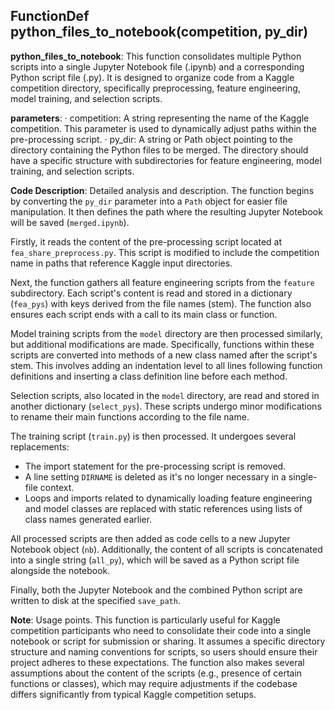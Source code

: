 ## FunctionDef python_files_to_notebook(competition, py_dir)
**python_files_to_notebook**: This function consolidates multiple Python scripts into a single Jupyter Notebook file (.ipynb) and a corresponding Python script file (.py). It is designed to organize code from a Kaggle competition directory, specifically preprocessing, feature engineering, model training, and selection scripts.

**parameters**:
· competition: A string representing the name of the Kaggle competition. This parameter is used to dynamically adjust paths within the pre-processing script.
· py_dir: A string or Path object pointing to the directory containing the Python files to be merged. The directory should have a specific structure with subdirectories for feature engineering, model training, and selection scripts.

**Code Description**: Detailed analysis and description.
The function begins by converting the `py_dir` parameter into a `Path` object for easier file manipulation. It then defines the path where the resulting Jupyter Notebook will be saved (`merged.ipynb`). 

Firstly, it reads the content of the pre-processing script located at `fea_share_preprocess.py`. This script is modified to include the competition name in paths that reference Kaggle input directories.

Next, the function gathers all feature engineering scripts from the `feature` subdirectory. Each script's content is read and stored in a dictionary (`fea_pys`) with keys derived from the file names (stem). The function also ensures each script ends with a call to its main class or function.

Model training scripts from the `model` directory are then processed similarly, but additional modifications are made. Specifically, functions within these scripts are converted into methods of a new class named after the script's stem. This involves adding an indentation level to all lines following function definitions and inserting a class definition line before each method.

Selection scripts, also located in the `model` directory, are read and stored in another dictionary (`select_pys`). These scripts undergo minor modifications to rename their main functions according to the file name.

The training script (`train.py`) is then processed. It undergoes several replacements:
- The import statement for the pre-processing script is removed.
- A line setting `DIRNAME` is deleted as it's no longer necessary in a single-file context.
- Loops and imports related to dynamically loading feature engineering and model classes are replaced with static references using lists of class names generated earlier.

All processed scripts are then added as code cells to a new Jupyter Notebook object (`nb`). Additionally, the content of all scripts is concatenated into a single string (`all_py`), which will be saved as a Python script file alongside the notebook.

Finally, both the Jupyter Notebook and the combined Python script are written to disk at the specified `save_path`.

**Note**: Usage points.
This function is particularly useful for Kaggle competition participants who need to consolidate their code into a single notebook or script for submission or sharing. It assumes a specific directory structure and naming conventions for scripts, so users should ensure their project adheres to these expectations. The function also makes several assumptions about the content of the scripts (e.g., presence of certain functions or classes), which may require adjustments if the codebase differs significantly from typical Kaggle competition setups.
